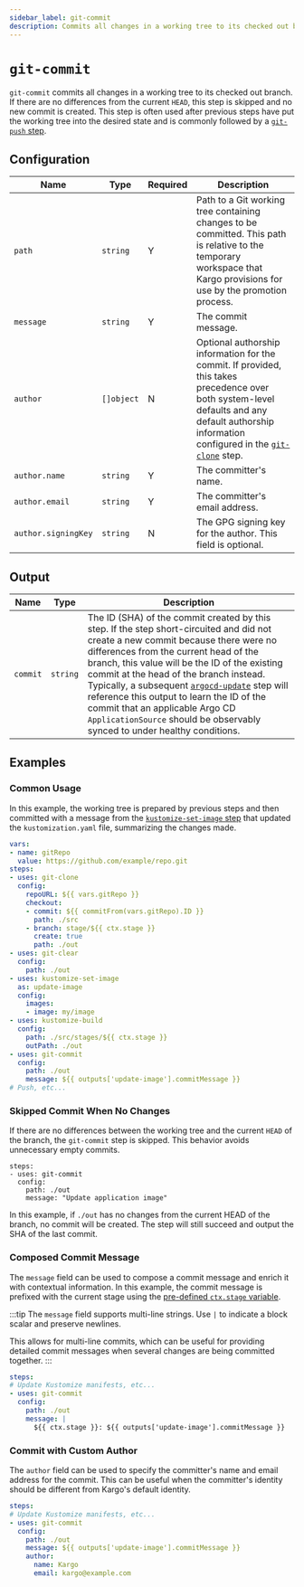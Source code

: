 ```yaml
---
sidebar_label: git-commit
description: Commits all changes in a working tree to its checked out branch.
---
```


# `git-commit`

`git-commit` commits all changes in a working tree to its checked out branch.
If there are no differences from the current `HEAD`, this step is skipped and no new commit is created.
This step is often used after previous steps have put the working tree into the
desired state and is commonly followed by a [`git-push` step](git-push.md).

## Configuration

| Name | Type | Required | Description |
|------|------|----------|-------------|
| `path` | `string` | Y | Path to a Git working tree containing changes to be committed. This path is relative to the temporary workspace that Kargo provisions for use by the promotion process. |
| `message` | `string` | Y | The commit message. |
| `author` | `[]object` | N | Optional authorship information for the commit. If provided, this takes precedence over both system-level defaults and any default authorship information configured in the [`git-clone`](./git-clone.md) step. |
| `author.name` | `string` | Y | The committer's name. |
| `author.email` | `string` | Y | The committer's email address. |
| `author.signingKey` | `string` | N | The GPG signing key for the author. This field is optional. |

## Output

| Name | Type | Description |
|------|------|-------------|
| `commit` | `string` | The ID (SHA) of the commit created by this step. If the step short-circuited and did not create a new commit because there were no differences from the current head of the branch, this value will be the ID of the existing commit at the head of the branch instead. Typically, a subsequent [`argocd-update`](argocd-update.md) step will reference this output to learn the ID of the commit that an applicable Argo CD `ApplicationSource` should be observably synced to under healthy conditions. |

## Examples

### Common Usage

In this example, the working tree is prepared by previous steps and then committed
with a message from the [`kustomize-set-image` step](kustomize-set-image.md) that
updated the `kustomization.yaml` file, summarizing the changes made.

```yaml
vars:
- name: gitRepo
  value: https://github.com/example/repo.git
steps:
- uses: git-clone
  config:
    repoURL: ${{ vars.gitRepo }}
    checkout:
    - commit: ${{ commitFrom(vars.gitRepo).ID }}
      path: ./src
    - branch: stage/${{ ctx.stage }}
      create: true
      path: ./out
- uses: git-clear
  config:
    path: ./out
- uses: kustomize-set-image
  as: update-image
  config:
    images:
    - image: my/image
- uses: kustomize-build
  config:
    path: ./src/stages/${{ ctx.stage }}
    outPath: ./out
- uses: git-commit
  config:
    path: ./out
    message: ${{ outputs['update-image'].commitMessage }}
# Push, etc...
```

### Skipped Commit When No Changes
If there are no differences between the working tree and the current `HEAD` of the branch, 
the `git-commit` step is skipped. This behavior avoids unnecessary empty commits.

```
steps:
- uses: git-commit
  config:
    path: ./out
    message: "Update application image"
```
In this example, if `./out` has no changes from the current HEAD of the branch, no commit will be created.
The step will still succeed and output the SHA of the last commit.

### Composed Commit Message

The `message` field can be used to compose a commit message and enrich it with
contextual information. In this example, the commit message is prefixed with the
current stage using the
[pre-defined `ctx.stage` variable](../40-expressions.md#pre-defined-variables).

:::tip
The `message` field supports multi-line strings. Use `|` to indicate a block
scalar and preserve newlines.

This allows for multi-line commits, which can be useful for providing detailed
commit messages when several changes are being committed together.
:::

```yaml
steps:
# Update Kustomize manifests, etc...
- uses: git-commit
  config:
    path: ./out
    message: |
      ${{ ctx.stage }}: ${{ outputs['update-image'].commitMessage }}
```

### Commit with Custom Author

The `author` field can be used to specify the committer's name and email address
for the commit. This can be useful when the committer's identity should be
different from Kargo's default identity.

```yaml
steps:
# Update Kustomize manifests, etc...
- uses: git-commit
  config:
    path: ./out
    message: ${{ outputs['update-image'].commitMessage }}
    author:
      name: Kargo
      email: kargo@example.com
```
